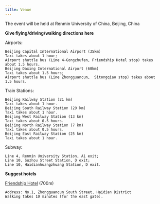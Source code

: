 ```yaml
---
title: Venue
---
```


The event will be held at Renmin University of China, Beijing, China

**Give flying/driving/walking directions here**

Airports:


    Beijing Capital International Airport (35km)
    Taxi takes about 1 hour;
    Airport shuttle bus (Line 4-Gongzhufen, Friendship Hotel stop) takes about 1.5 hours.
    Beijing Daxing International Airport (60km)
    Taxi takes about 1.5 hours;
    Airport shuttle bus (Line Zhongguancun,  Sitongqiao stop) takes about 1.5 hours.

Train Stations:


    Beijing Railway Station (21 km)
    Taxi takes about 1 hour.
    Beijing South Railway Station (20 km)
    Taxi takes about 1 hour.
    Beijing West Railway Station (13 km)
    Taxi takes about 0.5 hours.
    Beijing North Railway Station (7 km)
    Taxi takes about 0.5 hours.
    Beijing East Railway Station (25 km)
    Taxi takes about 1 hour.


Subway:


    Line 4, Renmin University Station, A1 exit;
    Line 10, Suzhou Street Station, D exit;
    Line 10, Haidianhuangzhuang Station, D exit.

**Suggest hotels**

[Friendship Hotel](http://www.bjfriendshiphotel.com/) (700m)

    
    Address: No.1, Zhongguancun South Street, Haidian District 
    Walking takes 10 minutes (for the east gate).





